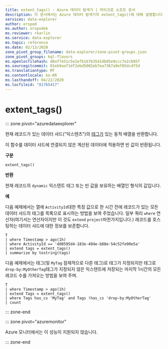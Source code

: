 ```yaml
---
title: extent_tags() - Azure 데이터 탐색기 | 마이크로 소프트 문서
description: 이 문서에서는 Azure 데이터 탐색기의 extent_tags()에 대해 설명합니다.
services: data-explorer
author: orspod
ms.author: orspodek
ms.reviewer: rkarlin
ms.service: data-explorer
ms.topic: reference
ms.date: 02/13/2020
zone_pivot_group_filename: data-explorer/zone-pivot-groups.json
zone_pivot_groups: kql-flavors
ms.openlocfilehash: d8af7e51c5e2efb16763541db05e9ccc7e2cb95f
ms.sourcegitcommit: 01eb9aaf1df2ebd5002eb7ea7367a9ef85dc4f5d
ms.translationtype: MT
ms.contentlocale: ko-KR
ms.lasthandoff: 04/22/2020
ms.locfileid: "81765417"
---
```

# <a name="extent_tags"></a>extent_tags()

::: zone pivot="azuredataexplorer"

현재 레코드가 있는 데이터 샤드("익스텐츠")의 [태그가](../management/extents-overview.md#extent-tagging) 있는 동적 배열을 반환합니다. 

이 함수를 데이터 샤드에 연결되지 않은 계산된 데이터에 적용하면 빈 값이 반환됩니다.

**구문**

`extent_tags()`

**반환**

현재 레코드의 `dynamic` 익스텐트 태그 또는 빈 값을 보유하는 배열인 형식의 값입니다.

**예**

다음 예제에서는 열에 `ActivityId`대한 특정 값으로 한 시간 전에 레코드가 있는 모든 데이터 샤드의 태그를 목록으로 표시하는 방법을 보여 주었습니다. 일부 쿼리 `where` 연산자(여기서는 연산자이지만 이 것도 `extend` `project`마찬가지입니다.) 레코드를 호스팅하는 데이터 샤드에 대한 정보를 보존합니다.

```kusto
T
| where Timestamp > ago(1h)
| where ActivityId == 'dd0595d4-183e-494e-b88e-54c52fe90e5a'
| extend tags = extent_tags()
| summarize by tostring(tags)
```

다음 예제에서는 태그(및 `MyTag` 잠재적으로 다른 태그)로 태그가 지정되지만 태그로 `drop-by:MyOtherTag`태그가 지정되지 않은 익스텐트에 저장되는 마지막 1시간의 모든 레코드 수를 가져오는 방법을 보여 주며.

```kusto
T
| where Timestamp > ago(1h)
| extend Tags = extent_tags()
| where Tags has_cs 'MyTag' and Tags !has_cs 'drop-by:MyOtherTag'
| count
```

::: zone-end

::: zone pivot="azuremonitor"

Azure 모니터에서는 이 성능이 지원되지 않습니다.

::: zone-end
